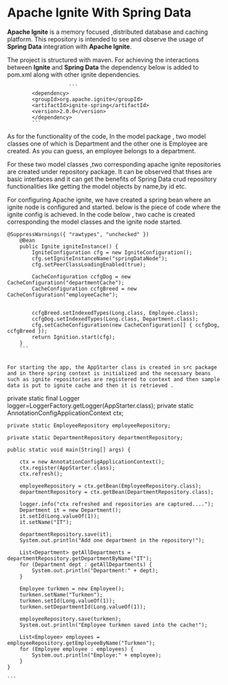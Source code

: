 # Apache Ignite With Spring Data
**Apache Ignite** is a memory focused ,distributed database and caching platform. This repository is intended to see and observe the usage of **Spring Data** integration with **Apache Ignite**.

The project is structured with maven. For achieving the interactions between **Ignite** and **Spring Data** the dependency below is added to pom.xml along with other ignite dependencies.

                        ```
			<dependency>
			<groupId>org.apache.ignite</groupId>
			<artifactId>ignite-spring</artifactId>
			<version>2.0.0</version>
			</dependency>
			```


As for the functionality of the code, In the model package , two model classes  one of which is Department and the other one is Employee are created. As you can guess, an employee belongs to a department. 

For these two model classes ,two corresponding apache ignite repositories are created under repository package. It can be observed that thses are basic interfaces and it can get the benefits of Spring Data crud repository functionalities like getting the model objects by name,by id etc. 

For configuring Apache ignite, we have created a spring bean where an ignite node is configured and started. below is the piece of code where the ignite config is achieved. In the code below , two cache is created corresponding the model classes and the ignite node started.

```
@SuppressWarnings({ "rawtypes", "unchecked" })
	@Bean
	public Ignite igniteInstance() {
		IgniteConfiguration cfg = new IgniteConfiguration();
		cfg.setIgniteInstanceName("springDataNode");
		cfg.setPeerClassLoadingEnabled(true);

		CacheConfiguration ccfgDog = new CacheConfiguration("departmentCache");
		CacheConfiguration ccfgBreed = new CacheConfiguration("employeeCache");
		
		
		ccfgBreed.setIndexedTypes(Long.class, Employee.class);
		ccfgDog.setIndexedTypes(Long.class, Department.class);
		cfg.setCacheConfiguration(new CacheConfiguration[] { ccfgDog, ccfgBreed });
		return Ignition.start(cfg);
	}
	```
	

For starting the app, the AppStarter class is created in src package and in there spring context is initialized and the necessary beans such as ignite repositories are registered to context and then sample data is put to ignite cache and then it is retrieved .

```
private static final Logger logger=LoggerFactory.getLogger(AppStarter.class);
	private static AnnotationConfigApplicationContext ctx;

	private static EmployeeRepository employeeRepository;

	private static DepartmentRepository departmentRepository;

	public static void main(String[] args) {

		ctx = new AnnotationConfigApplicationContext();
		ctx.register(AppStarter.class);
		ctx.refresh();
		
		employeeRepository = ctx.getBean(EmployeeRepository.class);
		departmentRepository = ctx.getBean(DepartmentRepository.class);

		logger.info("ctx refreshed and repositories are captured....");
		Department it = new Department();
		it.setId(Long.valueOf(1));
		it.setName("IT");

		departmentRepository.save(it);
		System.out.println("Add one department in the repository!");

		List<Department> getAllDepartments = departmentRepository.getDepartmentByName("IT");
		for (Department dept : getAllDepartments) {
			System.out.println("Department:" + dept);
		}

		Employee turkmen = new Employee();
		turkmen.setName("Turkmen");
		turkmen.setId(Long.valueOf(1));
		turkmen.setDepartmentId(Long.valueOf(1));

		employeeRepository.save(turkmen);
		System.out.println("Employee turkmen saved into the cache!");

		List<Employee> employees = employeeRepository.getEmployeeByName("Turkmen");
		for (Employee employee : employees) {
			System.out.println("Employe:" + employee);
		}
	}
	
	```
